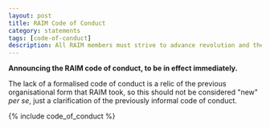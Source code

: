```yaml
---
layout: post
title: RAIM Code of Conduct
category: statements
tags: [code-of-conduct]
description: All RAIM members must strive to advance revolution and the cause of the oppressed and exploited to the best of their ability. This is the most basic and fundamental requirement. Other requirements, in service to the main requirement, are as follows...
---
```


**Announcing the RAIM code of conduct, to be in effect immediately.**

The lack of a formalised code of conduct is a relic of the previous organisational form that RAIM took, so this should not be considered "new" *per se*, just a clarification of the previously informal code of conduct.

{% include code_of_conduct %}
